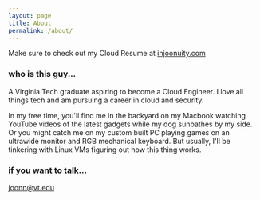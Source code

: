 ```yaml
---
layout: page
title: About
permalink: /about/
---
```


Make sure to check out my Cloud Resume at [injoonuity.com](https://injoonuity.com)

### who is this guy...

A Virginia Tech graduate aspiring to become a Cloud Engineer.
I love all things tech and am pursuing a career in cloud and security.

In my free time, you'll find me in the backyard on my Macbook watching YouTube videos of the latest gadgets while my dog sunbathes by my side.
Or you might catch me on my custom built PC playing games on an ultrawide monitor and RGB mechanical keyboard.
But usually, I'll be tinkering with Linux VMs figuring out how this thing works.

### if you want to talk...

[joonn@vt.edu](mailto:joonn@vt.edu)
